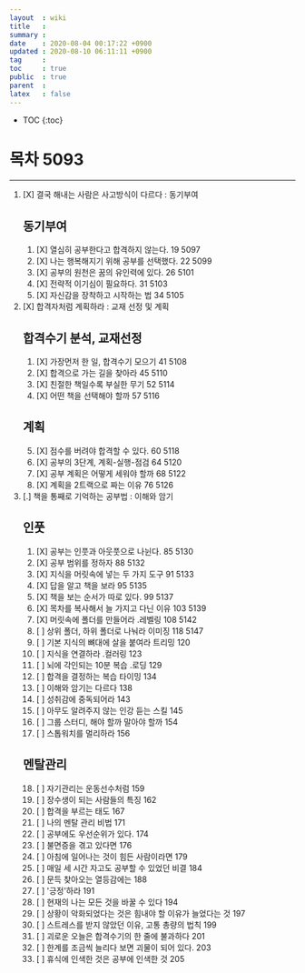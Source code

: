 ```yaml
---
layout  : wiki
title   : 
summary : 
date    : 2020-08-04 00:17:22 +0900
updated : 2020-08-10 06:11:11 +0900
tag     : 
toc     : true
public  : true
parent  : 
latex   : false
---
```

* TOC
{:toc}

# 목차 5093
------

1. [X] 결국 해내는 사람은 사고방식이 다르다 : 동기부여
	## 동기부여
    1. [X] 열심히 공부한다고 합격하지 않는다. 19 5097
	2. [X] 나는 행복해지기 위해 공부를 선택했다.  22 5099
	3. [X] 공부의 원천은 꿈의 유인력에 있다.  26 5101
	4. [X] 전략적 이기심이 필요하다.   31 5103
	5. [X] 자신감을 장착하고 시작하는 법  34 5105
2. [X] 합격자처럼 계획하라 : 교재 선정 및 계획
    ## 합격수기 분석, 교재선정
	1. [X] 가장먼저 한 일, 합격수기 모으기  41 5108
	2. [X] 합격으로 가는 길을 찾아라  45 5110
	3. [X] 친절한 책일수록 부실한 무기  52 5114
	4. [X] 어떤 책을 선택해야 할까  57 5116
	## 계획
	5. [X] 점수를 버려야 합격할 수 있다. 60 5118
	6. [X] 공부의 3단계, 계획-실행-점검  64 5120
	7. [X] 공부 계획은 어떻게 세워야 할까  68 5122
	8. [X] 계획을 2트랙으로 짜는 이유  76 5126
3. [.] 책을 통째로 기억하는 공부법 : 이해와 암기
    ## 인풋
	1. [X] 공부는 인풋과 아웃풋으로 나뉜다.  85 5130
	2. [X] 공부 범위를 정하자  88 5132
	3. [X] 지식을 머릿속에 넣는 두 가지 도구  91 5133
	4. [X] 답을 알고 책을 보라  95 5135
	5. [X] 책을 보는 순서가 따로 있다.  99 5137
	6. [X] 목차를 복사해서 늘 가지고 다닌 이유  103 5139
	7. [X] 머릿속에 폴더를 만들어라 .레벨링  108 5142
	8. [ ] 상위 폴더, 하위 폴더로 나눠라 이미징  118 5147
	9. [ ] 기본 지식의 뼈대에 살을 붙여라  트리밍  120
	10. [ ] 지식을 연결하라 .컬러링 123
	11. [ ] 뇌에 각인되는 10분 복습  .로딩 129
	12. [ ] 합격을 결정하는 복습 타이밍  134
	13. [ ] 이해와 암기는 다르다  138
	14. [ ] 성취감에 중독되어라  143
	15. [ ] 아무도 알려주지 않는 인강 듣는 스킬  145
	16. [ ] 그룹 스터디, 해야 할까 말아야 할까  154
	17. [ ] 스톱워치를 멀리하라  156
	## 멘탈관리
	18. [ ] 자기관리는 운동선수처럼  159
	19. [ ] 장수생이 되는 사람들의 특징  162
	20. [ ] 합격을 부르는 태도  167
	21. [ ] 나의 멘탈 관리 비법  171
	22. [ ] 공부에도 우선순위가 있다.  174
	23. [ ] 불면증을 겪고 있다면 176
	24. [ ] 아침에 일어나는 것이 힘든 사람이라면  179
	25. [ ] 매일 세 시간 자고도 공부할 수 있었던 비결  184
	26. [ ] 문득 찾아오는 열등감에는  188
	27. [ ] '긍정'하라  191
	28. [ ] 현재의 나는 모든 것을 바꿀 수 있다  194
	29. [ ] 상황이 악화되었다는 것은 힘내야 할 이유가 늘었다는 것  197
	30. [ ] 스트레스를 받지 않았던 이유, 고통 총량의 법칙  199
	31. [ ] 괴로운 오늘은 합격수기의 한 줄에 불과하다   201
	32. [ ] 한계를 조금씩 늘리다 보면 괴물이 되어 있다.  203
	33. [ ] 휴식에 인색한 것은 공부에 인색한 것  205
